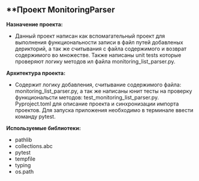 ****Проект MonitoringParser**
-

**Назначение проекта:**
* Данный проект написан как вспомагательный проект для выполнения функциональности записи в файл путей добавленых дерикторий, а так же считывания с файла содержимого и возврат содержимого во множестве. Также написаны unit tests которые проверяют логику методов ил файла monitoring_list_parser.py.

**Архитектура проекта:**

* Содержит логику добавления, считывание содержимого файла: monitoring_list_parser.py,  а так же написаны юнит тесты на проверку функциональсти методов: test_monitoring_list_parser.py.  Pyproject.toml для описание проекта и синхронизации импорта проектов. Для запуска приложения необходимо в терминале ввести команду pytest.

**Используемые библиотеки:**

* pathlib 
* collections.abc
* pytest
* tempfile
* typing
* os.path
